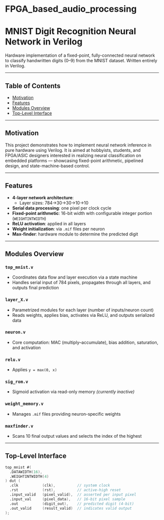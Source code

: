# FPGA_based_audio_processing
# MNIST Digit Recognition Neural Network in Verilog

Hardware implementation of a fixed-point, fully-connected neural network to classify handwritten digits (0–9) from the MNIST dataset. Written entirely in Verilog.

---

## Table of Contents

- [Motivation](#motivation)  
- [Features](#features)  
- [Modules Overview](#modules-overview)  
- [Top-Level Interface](#top-level-interface)  

---

## Motivation

This project demonstrates how to implement neural network inference in pure hardware using Verilog. It is aimed at hobbyists, students, and FPGA/ASIC designers interested in realizing neural classification on embedded platforms — showcasing fixed-point arithmetic, pipelined design, and state-machine-based control.

---

## Features

- **4-layer network architecture**:  
  - Layer sizes: 784→30→30→10→10
- **Serial data processing**: one pixel per clock cycle
- **Fixed-point arithmetic**: 16-bit width with configurable integer portion (`WEIGHTINTWIDTH`)
- **ReLU activation**: applied in all layers
- **Weight initialization**: via `.mif` files per neuron
- **Max-finder**: hardware module to determine the predicted digit

---

## Modules Overview

### `top_mnist.v`
- Coordinates data flow and layer execution via a state machine
- Handles serial input of 784 pixels, propagates through all layers, and outputs final prediction

### `layer_X.v`
- Parametrized modules for each layer (number of inputs/neuron count)
- Reads weights, applies bias, activates via ReLU, and outputs serialized data

### `neuron.v`
- Core computation: MAC (multiply–accumulate), bias addition, saturation, and activation

### `relu.v`
- Applies `y = max(0, x)`

### `sig_rom.v`
- Sigmoid activation via read-only memory *(currently inactive)*

### `weight_memory.v`
- Manages `.mif` files providing neuron-specific weights

### `maxfinder.v`
- Scans 10 final output values and selects the index of the highest

---
## Top-Level Interface

```verilog
top_mnist #(
  .DATAWIDTH(16),
  .WEIGHTINTWIDTH(4)
) dut (
  .clk           (clk),          // system clock
  .rst           (rst),          // active-high reset
  .input_valid   (pixel_valid),  // asserted per input pixel
  .input_val     (pixel_data),   // 16-bit pixel sample
  .out           (digit_out),    // predicted digit (4-bit)
  .out_valid     (result_valid)  // indicates valid output
);
